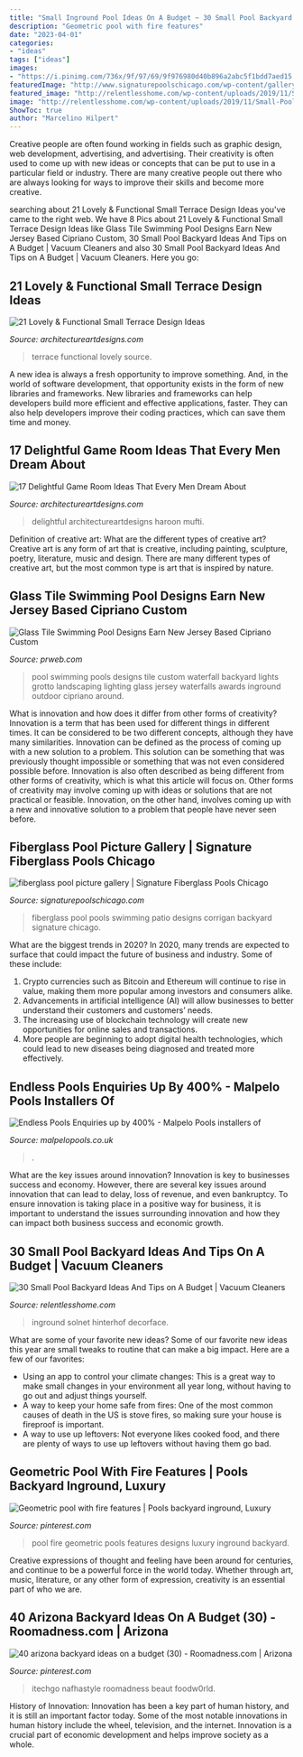 ```yaml
---
title: "Small Inground Pool Ideas On A Budget ~ 30 Small Pool Backyard Ideas And Tips On A Budget"
description: "Geometric pool with fire features"
date: "2023-04-01"
categories:
- "ideas"
tags: ["ideas"]
images:
- "https://i.pinimg.com/736x/9f/97/69/9f976980d40b896a2abc5f1bdd7aed15.jpg"
featuredImage: "http://www.signaturepoolschicago.com/wp-content/gallery/a4/fiberglass-pool-corrigan-3.jpg"
featured_image: "http://relentlesshome.com/wp-content/uploads/2019/11/Small-Pool-Backyard-Ideas-And-Tips-on-A-Budget19.jpg"
image: "http://relentlesshome.com/wp-content/uploads/2019/11/Small-Pool-Backyard-Ideas-And-Tips-on-A-Budget19.jpg"
ShowToc: true
author: "Marcelino Hilpert"
---
```



Creative people are often found working in fields such as graphic design, web development, advertising, and advertising. Their creativity is often used to come up with new ideas or concepts that can be put to use in a particular field or industry. There are many creative people out there who are always looking for ways to improve their skills and become more creative.

	

		
searching about 21 Lovely &amp; Functional Small Terrace Design Ideas you've came to the right web. We have 8 Pics about 21 Lovely &amp; Functional Small Terrace Design Ideas like Glass Tile Swimming Pool Designs Earn New Jersey Based Cipriano Custom, 30 Small Pool Backyard Ideas And Tips on A Budget | Vacuum Cleaners and also 30 Small Pool Backyard Ideas And Tips on A Budget | Vacuum Cleaners. Here you go:
		
    
## 21 Lovely &amp; Functional Small Terrace Design Ideas

<img loading=lazy src="https://www.architectureartdesigns.com/wp-content/uploads/2014/02/1422.jpg" onerror="this.onerror=null;this.src='https://tse4.mm.bing.net/th?id=OIP.gW2tanHO-nUjS2rRpRf-3wHaE8&amp;pid=15.1';" alt="21 Lovely &amp; Functional Small Terrace Design Ideas">

_Source: architectureartdesigns.com_

>terrace functional lovely source. 

	

A new idea is always a fresh opportunity to improve something. And, in the world of software development, that opportunity exists in the form of new libraries and frameworks. New libraries and frameworks can help developers build more efficient and effective applications, faster. They can also help developers improve their coding practices, which can save them time and money.

    
## 17 Delightful Game Room Ideas That Every Men Dream About

<img loading=lazy src="https://www.architectureartdesigns.com/wp-content/uploads/2015/10/1210.jpg" onerror="this.onerror=null;this.src='https://tse4.mm.bing.net/th?id=OIP.umo9sCHuifEUi1qgLhY-KwHaE8&amp;pid=15.1';" alt="17 Delightful Game Room Ideas That Every Men Dream About">

_Source: architectureartdesigns.com_

>delightful architectureartdesigns haroon mufti. 

	

Definition of creative art: What are the different types of creative art?
Creative art is any form of art that is creative, including painting, sculpture, poetry, literature, music and design. There are many different types of creative art, but the most common type is art that is inspired by nature.

    
## Glass Tile Swimming Pool Designs Earn New Jersey Based Cipriano Custom

<img loading=lazy src="http://ww1.prweb.com/prfiles/2010/11/15/278217/grottowaterfallsnj.jpg" onerror="this.onerror=null;this.src='https://tse4.mm.bing.net/th?id=OIP.DGo6oNG1d1SU_-_dCbzCBgHaE9&amp;pid=15.1';" alt="Glass Tile Swimming Pool Designs Earn New Jersey Based Cipriano Custom">

_Source: prweb.com_

>pool swimming pools designs tile custom waterfall backyard lights grotto landscaping lighting glass jersey waterfalls awards inground outdoor cipriano around. 

	

What is innovation and how does it differ from other forms of creativity?
Innovation is a term that has been used for different things in different times. It can be considered to be two different concepts, although they have many similarities. Innovation can be defined as the process of coming up with a new solution to a problem. This solution can be something that was previously thought impossible or something that was not even considered possible before. Innovation is also often described as being different from other forms of creativity, which is what this article will focus on. Other forms of creativity may involve coming up with ideas or solutions that are not practical or feasible. Innovation, on the other hand, involves coming up with a new and innovative solution to a problem that people have never seen before.

    
## Fiberglass Pool Picture Gallery | Signature Fiberglass Pools Chicago

<img loading=lazy src="http://www.signaturepoolschicago.com/wp-content/gallery/a4/fiberglass-pool-corrigan-3.jpg" onerror="this.onerror=null;this.src='https://tse1.mm.bing.net/th?id=OIP.bHUTdBz2-JyjhQZzeBUuxwHaE8&amp;pid=15.1';" alt="fiberglass pool picture gallery | Signature Fiberglass Pools Chicago">

_Source: signaturepoolschicago.com_

>fiberglass pool pools swimming patio designs corrigan backyard signature chicago. 

	

What are the biggest trends in 2020?
In 2020, many trends are expected to surface that could impact the future of business and industry. Some of these include:
1. Crypto currencies such as Bitcoin and Ethereum will continue to rise in value, making them more popular among investors and consumers alike.
2. Advancements in artificial intelligence (AI) will allow businesses to better understand their customers and customers’ needs.
3. The increasing use of blockchain technology will create new opportunities for online sales and transactions. 
4. More people are beginning to adopt digital health technologies, which could lead to new diseases being diagnosed and treated more effectively.

    
## Endless Pools Enquiries Up By 400% - Malpelo Pools Installers Of

<img loading=lazy src="https://www.malpelopools.co.uk/wp-content/uploads/2020/06/Indoor-Endless-Pool-with-orange-finish.jpg" onerror="this.onerror=null;this.src='https://tse4.mm.bing.net/th?id=OIP.GZ-bHyUXhjBwiJ6iyqEC6AHaJ4&amp;pid=15.1';" alt="Endless Pools Enquiries up by 400% - Malpelo Pools installers of">

_Source: malpelopools.co.uk_

>. 

	

What are the key issues around innovation?
Innovation is key to businesses success and economy. However, there are several key issues around innovation that can lead to delay, loss of revenue, and even bankruptcy. To ensure innovation is taking place in a positive way for business, it is important to understand the issues surrounding innovation and how they can impact both business success and economic growth.

    
## 30 Small Pool Backyard Ideas And Tips On A Budget | Vacuum Cleaners

<img loading=lazy src="http://relentlesshome.com/wp-content/uploads/2019/11/Small-Pool-Backyard-Ideas-And-Tips-on-A-Budget19.jpg" onerror="this.onerror=null;this.src='https://tse2.mm.bing.net/th?id=OIP.jH90BDdc1H8gcj4nwQVGDQHaKJ&amp;pid=15.1';" alt="30 Small Pool Backyard Ideas And Tips on A Budget | Vacuum Cleaners">

_Source: relentlesshome.com_

>inground solnet hinterhof decorface. 

	

What are some of your favorite new ideas?
Some of our favorite new ideas this year are small tweaks to routine that can make a big impact. Here are a few of our favorites: 
- Using an app to control your climate changes: This is a great way to make small changes in your environment all year long, without having to go out and adjust things yourself. 
- A way to keep your home safe from fires: One of the most common causes of death in the US is stove fires, so making sure your house is fireproof is important. 
- A way to use up leftovers: Not everyone likes cooked food, and there are plenty of ways to use up leftovers without having them go bad.

    
## Geometric Pool With Fire Features | Pools Backyard Inground, Luxury

<img loading=lazy src="https://i.pinimg.com/736x/6c/a8/1e/6ca81efde78e0f7ec45578b440c76fa6.jpg" onerror="this.onerror=null;this.src='https://tse1.mm.bing.net/th?id=OIP.BMHUtTWYWPmvkwozW4fwdgHaFj&amp;pid=15.1';" alt="Geometric pool with fire features | Pools backyard inground, Luxury">

_Source: pinterest.com_

>pool fire geometric pools features designs luxury inground backyard. 

	

Creative expressions of thought and feeling have been around for centuries, and continue to be a powerful force in the world today. Whether through art, music, literature, or any other form of expression, creativity is an essential part of who we are.

    
## 40 Arizona Backyard Ideas On A Budget (30) - Roomadness.com | Arizona

<img loading=lazy src="https://i.pinimg.com/736x/9f/97/69/9f976980d40b896a2abc5f1bdd7aed15.jpg" onerror="this.onerror=null;this.src='https://tse1.mm.bing.net/th?id=OIP.718OhJHb5wB1rWyPe-V5KQHaFW&amp;pid=15.1';" alt="40 arizona backyard ideas on a budget (30) - Roomadness.com | Arizona">

_Source: pinterest.com_

>itechgo nafhastyle roomadness beaut foodw0rld. 

	

History of Innovation:
Innovation has been a key part of human history, and it is still an important factor today. Some of the most notable innovations in human history include the wheel, television, and the internet. Innovation is a crucial part of economic development and helps improve society as a whole.

